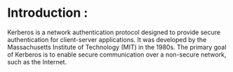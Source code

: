 # Introduction : 
Kerberos is a network authentication protocol designed to provide secure authentication for client-server applications. It was developed by the Massachusetts Institute of Technology (MIT) in the 1980s. The primary goal of Kerberos is to enable secure communication over a non-secure network, such as the Internet.
